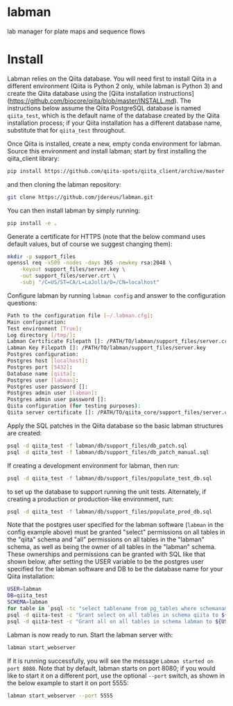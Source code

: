 # labman
lab manager for plate maps and sequence flows

# Install
Labman relies on the Qiita database. You will need first to install Qiita in
a different environment (Qiita is Python 2 only, while labman is Python 3) and
create the Qiita database using the [Qiita installation instructions]
(https://github.com/biocore/qiita/blob/master/INSTALL.md).  The instructions 
below assume the Qiita PostgreSQL database is named `qiita_test`, which is the 
default name of the database created by the Qiita installation process; if your 
Qiita installation has a different database name, substitute that for 
`qiita_test` throughout.

Once Qiita is installed, create a new, empty conda environment for labman.  
Source this environment and install labman; start by first installing the
qiita_client library:

```bash
pip install https://github.com/qiita-spots/qiita_client/archive/master.zip
```

and then cloning the labman repository:

```bash
git clone https://github.com/jdereus/labman.git
```

You can then install labman by simply running:

```bash
pip install -e .
```

Generate a certificate for HTTPS (note that the below command uses default values, 
but of course we suggest changing them):

```bash
mkdir -p support_files
openssl req -x509 -nodes -days 365 -newkey rsa:2048 \
    -keyout support_files/server.key \
    -out support_files/server.crt \
    -subj "/C=US/ST=CA/L=LaJolla/O=/CN=localhost"
```

Configure labman by running `labman config` and answer to the configuration questions:

```bash
Path to the configuration file [~/.labman.cfg]:
Main configuration:
Test environment [True]:
Log directory [/tmp/]:
Labman Certificate Filepath []: /PATH/TO/labman/support_files/server.crt
Labman Key Filepath []: /PATH/TO/labman/support_files/server.key
Postgres configuration:
Postgres host [localhost]:
Postgres port [5432]:
Database name [qiita]:
Postgres user [labman]:
Postgres user password []:
Postgres admin user [labman]:
Postgres admin user password []:
Qiita configuration (for testing purposes):
Qiita server certificate []: /PATH/TO/qiita_core/support_files/server.crt
```

Apply the SQL patches in the Qiita database so the basic labman structures
are created:

```bash
psql -d qiita_test -f labman/db/support_files/db_patch.sql
psql -d qiita_test -f labman/db/support_files/db_patch_manual.sql
```

If creating a development environment for labman, then run:

```bash
psql -d qiita_test -f labman/db/support_files/populate_test_db.sql
```

to set up the database to support running the unit tests.  Alternately, if 
creating a production or production-like environment, run:

```bash
psql -d qiita_test -f labman/db/support_files/populate_prod_db.sql
```

Note that the postgres user specified for the labman software (`labman` in the config example above) 
must be granted "select" permissions on all tables in the "qiita" schema and "all" permissions on
all tables in the "labman" schema, as well as being the owner of all tables in the "labman" schema.  
These ownerships and permissions can be granted with SQL like that shown below, after setting the
USER variable to be the postgres user specified for the labman software and DB to be the 
database name for your Qiita installation:

```bash
USER=labman
DB=qiita_test
SCHEMA=labman
for table in `psql -tc "select tablename from pg_tables where schemaname = '${SCHEMA}';" ${DB}` ; do psql -c "alter table ${SCHEMA}.${table} owner to ${USER}" ${DB}; done
psql -d qiita-test -c "Grant select on all tables in schema qiita to ${USER};"
psql -d qiita-test -c "Grant all on all tables in schema labman to ${USER};"
```

Labman is now ready to run.  Start the labman server with:

```bash
labman start_webserver
```

If it is running successfully, you will see the message `Labman started on port 8080`.  Note that 
by default, labman starts on port 8080; if you would like to start it on a different port, 
use the optional `--port` switch, as shown in the below example to start it on port 5555:

```bash
labman start_webserver --port 5555
```


